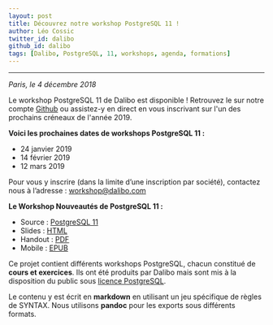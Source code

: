 ```yaml
---
layout: post
title: Découvrez notre workshop PostgreSQL 11 !
author: Léo Cossic
twitter_id: dalibo
github_id: dalibo
tags: [Dalibo, PostgreSQL, 11, workshops, agenda, formations]
---
```


---

*Paris, le 4 décembre 2018*

Le workshop PostgreSQL 11 de Dalibo est disponible ! Retrouvez le sur notre compte [Github](https://github.com/dalibo/workshops/) ou assistez-y en direct en vous inscrivant sur l'un des prochains créneaux de l'année 2019.

<!--MORE-->

**Voici les prochaines dates de workshops PostgreSQL 11 :**
   * 24 janvier 2019
   * 14 février 2019
   * 12 mars 2019

Pour vous y inscrire (dans la limite d’une inscription par société), contactez nous à l’adresse : workshop@dalibo.com

**Le Workshop Nouveautés de PostgreSQL 11 :**

* Source : [PostgreSQL 11](https://github.com/dalibo/workshops/tree/master/fr)
* Slides : [HTML](https://cloud.dalibo.com/p/exports/formation/workshops/fr/110-postgresql_11.slides.html)
* Handout : [PDF](https://cloud.dalibo.com/p/exports/formation/workshops/fr/110-postgresql_11.pdf)
* Mobile : [EPUB](https://cloud.dalibo.com/p/exports/formation/workshops/fr/110-postgresql_11.epub)

Ce projet contient différents workshops PostgreSQL, chacun constitué de **cours et exercices**. Ils ont été produits par Dalibo mais sont mis à la disposition du public sous [licence PostgreSQL](https://github.com/dalibo/workshops/blob/master/LICENSE.md).

Le contenu y est écrit en **markdown** en utilisant un jeu spécifique de règles de SYNTAX.
Nous utilisons **pandoc** pour les exports sous différents formats.
